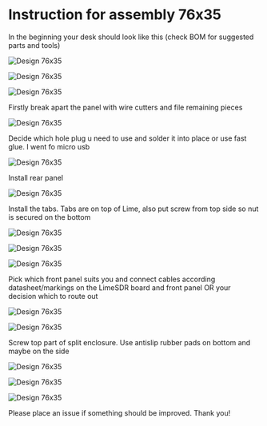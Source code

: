 
# Instruction for assembly 76x35


In the beginning your desk should look like this (check BOM for suggested parts and tools)

![Design 76x35](./images/real/0v5_real_4.jpg)

![Design 76x35](./images/real/0v5_real_2.jpg)

![Design 76x35](./images/real/0v5_real_1.jpg)

Firstly break apart the panel with wire cutters and file remaining pieces

![Design 76x35](./images/real/0v5_real_9.jpg)

Decide which hole plug u need to use and solder it into place or use fast glue. I went fo micro usb

![Design 76x35](./images/real/0v5_real_10.jpg)

Install rear panel

![Design 76x35](./images/real/0v5_real_11.jpg)

Install the tabs. Tabs are on top of Lime, also put screw from top side so nut is secured on the bottom

![Design 76x35](./images/real/0v5_real_12.jpg)

![Design 76x35](./images/real/0v5_real_13.jpg)

![Design 76x35](./images/real/0v5_real_14.jpg)

Pick which front panel suits you and connect cables according datasheet/markings on the LimeSDR board and front panel OR your decision which to route out

![Design 76x35](./images/real/0v5_real_22.jpg)

![Design 76x35](./images/real/0v5_real_19.jpg)

Screw top part of split enclosure.
Use antislip rubber pads on bottom and maybe on the side

![Design 76x35](./images/real/0v5_real_24.jpg)

![Design 76x35](./images/real/0v5_real_25.jpg)

![Design 76x35](./images/real/0v5_real_26.jpg)

Please place an issue if something should be improved. Thank you!